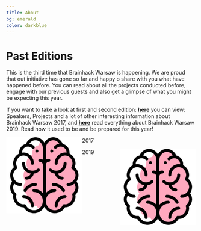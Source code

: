 ```yaml
---
title: About
bg: emerald
color: darkblue
---
```


# Past Editions

This is the third time that Brainhack Warsaw is happening. We are proud that out initiative has gone so far and happy o share with you what have happened before. You can read about all the projects conducted before, engage with our previous guests and also get a glimpse of what you might be expecting this year. 

If you want to take a look at first and second edition: [**here**](https://brainhackwarsaw2017.github.io/) you can view: Speakers, Projects and a lot of other interesting information about Brainhack Warsaw 2017, and [**here**](https://brainhackwarsaw2019.github.io/) read everything about Brainhack Warsaw 2019. Read how it used to be and be prepared for this year!

<div class="img-with-text">
    <a href="https://brainhackwarsaw2017.github.io/" target="_blank">
    <img src="img/brain_ico.png" align="left" width="40%" height="40%" alt="bh2017">
    </a>
    <p>2017</p>
</div>

<div class="img-with-text">
    <a href="https://brainhackwarsaw2019.github.io" target="_blank">
    <img src="img/brain_ico.png" align="right" width="40%" height="40%" alt="bh2019">
    </a>
    <p>2019</p>
</div>



